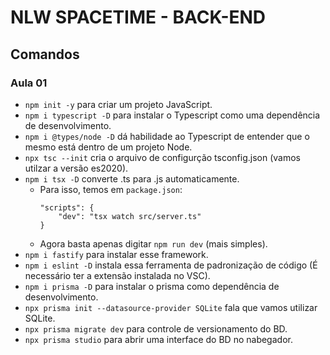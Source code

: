 # NLW SPACETIME - BACK-END

## Comandos

### Aula 01

- `npm init -y` para criar um projeto JavaScript.
- `npm i typescript -D` para instalar o Typescript como uma dependência de desenvolvimento.
- `npm i @types/node -D` dá habilidade ao Typescript de entender que o mesmo está dentro de um projeto Node.
- `npx tsc --init` cria o arquivo de configurção tsconfig.json (vamos utilzar a versão es2020).
- `npm i tsx -D` converte .ts para .js automaticamente.
  - Para isso, temos em `package.json`:
    ```JS
    "scripts": {
        "dev": "tsx watch src/server.ts"
    }
    ```
  - Agora basta apenas digitar `npm run dev` (mais simples).
- `npm i fastify` para instalar esse framework.
- `npm i eslint -D` instala essa ferramenta de padronização de código (É necessário ter a extensão instalada no VSC).
- `npm i prisma -D` para instalar o prisma como dependência de desenvolvimento.
- `npx prisma init --datasource-provider SQLite` fala que vamos utilizar SQLite.
- `npx prisma migrate dev` para controle de versionamento do BD.
- `npx prisma studio` para abrir uma interface do BD no nabegador.